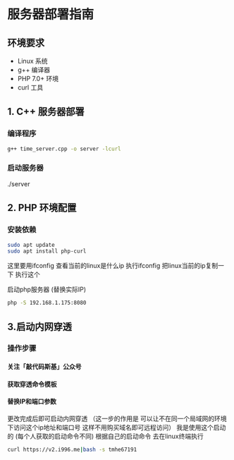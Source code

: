 # 服务器部署指南

## 环境要求
- Linux 系统
- g++ 编译器
- PHP 7.0+ 环境
- curl 工具

## 1. C++ 服务器部署

### 编译程序
```bash
g++ time_server.cpp -o server -lcurl
```

### 启动服务器
./server

## 2. PHP 环境配置

### 安装依赖
```bash
sudo apt update
sudo apt install php-curl
```

这里要用ifconfig 查看当前的linux是什么ip
执行ifconfig  把linux当前的ip复制一下 执行这个

启动php服务器 (替换实际IP)
```bash
php -S 192.168.1.175:8080
```

## 3.启动内网穿透
### 操作步骤
#### 关注「敲代码斯基」公众号

#### 获取穿透命令模板

#### 替换IP和端口参数

更改完成后即可启动内网穿透 
（这一步的作用是 可以让不在同一个局域网的环境下访问这个ip地址和端口号 这样不用购买域名即可远程访问）
我是使用这个启动的  (每个人获取的启动命令不同)
根据自己的启动命令 去在linux终端执行
```bash
curl https://v2.i996.me|bash -s tmhe67191
```



